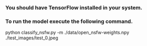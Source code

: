 ### You should have TensorFlow installed in your system.
### To run the model execute the following command.

python classify_nsfw.py -m ./data/open_nsfw-weights.npy ./test_images/test_0.jpeg
